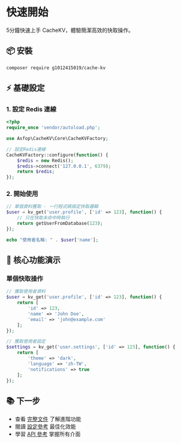# 快速開始

5分鐘快速上手 CacheKV，體驗簡潔高效的快取操作。

## 📦 安裝

```bash
composer require g1012415019/cache-kv
```

## ⚡ 基礎設定

### 1. 設定 Redis 連線

```php
<?php
require_once 'vendor/autoload.php';

use Asfop\CacheKV\Core\CacheKVFactory;

// 設定Redis連線
CacheKVFactory::configure(function() {
    $redis = new Redis();
    $redis->connect('127.0.0.1', 6379);
    return $redis;
});
```

### 2. 開始使用

```php
// 單個資料獲取 - 一行程式碼搞定快取邏輯
$user = kv_get('user.profile', ['id' => 123], function() {
    // 只在快取未命中時執行
    return getUserFromDatabase(123);
});

echo "使用者名稱: " . $user['name'];
```

## 🚀 核心功能演示

### 單個快取操作

```php
// 獲取使用者資料
$user = kv_get('user.profile', ['id' => 123], function() {
    return [
        'id' => 123,
        'name' => 'John Doe',
        'email' => 'john@example.com'
    ];
});

// 獲取使用者設定
$settings = kv_get('user.settings', ['id' => 123], function() {
    return [
        'theme' => 'dark',
        'language' => 'zh-TW',
        'notifications' => true
    ];
});
```

## 📚 下一步

- 查看 [完整文件](README_TW.md) 了解進階功能
- 閱讀 [設定參考](CONFIG_TW.md) 最佳化效能
- 學習 [API 參考](API_TW.md) 掌握所有介面
